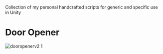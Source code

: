 Collection of my personal handcrafted scripts for generic and specific use in Unity

# Door Opener

![dooropenerv2 1](https://user-images.githubusercontent.com/58742147/164092100-74e07668-c223-4472-a107-971e9aeccf5d.gif)
